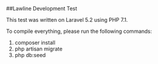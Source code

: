 ##Lawline Development Test

This test was written on Laravel 5.2 using PHP 7.1.

To compile everything, please run the following commands:

1) composer install
2) php artisan migrate
3) php db:seed